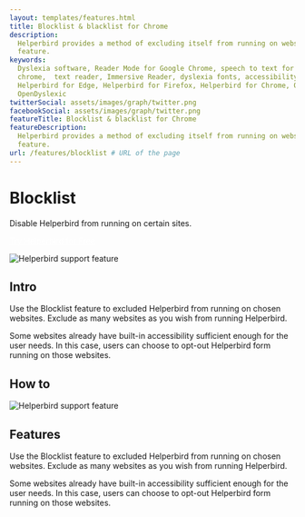 ```yaml
---
layout: templates/features.html
title: Blocklist & blacklist for Chrome
description:
  Helperbird provides a method of excluding itself from running on websites using the Blocklist
  feature.
keywords:
  Dyslexia software, Reader Mode for Google Chrome, speech to text for chrome, Text to speech for
  chrome,  text reader, Immersive Reader, dyslexia fonts, accessibility software, dyslexia software,
  Helperbird for Edge, Helperbird for Firefox, Helperbird for Chrome, Opendyslexic for Chrome,
  OpenDyslexic
twitterSocial: assets/images/graph/twitter.png
facebookSocial: assets/images/graph/twitter.png
featureTitle: Blocklist & blacklist for Chrome
featureDescription:
  Helperbird provides a method of excluding itself from running on websites using the Blocklist
  feature.
url: /features/blocklist # URL of the page
---
```


# Blocklist

Disable Helperbird from running on certain sites.

<a 
  class="px-8 py-3 border  text-base font-medium rounded-md text-white bg-indigo-600 hover:bg-indigo-700 " style="color: white;" 
  href="/pricing"> Try Helperbird for Free </a>

![Helperbird support feature](https://www.helperbird.com/assets/images/new/auto-scroll/auto-scroll.png)

## Intro

Use the Blocklist feature to excluded Helperbird from running on chosen websites. Exclude as many
websites as you wish from running Helperbird.

Some websites already have built-in accessibility sufficient enough for the user needs. In this
case, users can choose to opt-out Helperbird form running on those websites.

## How to

![Helperbird support feature](https://youtu.be/u67t7Ap61Nc)

## Features

Use the Blocklist feature to excluded Helperbird from running on chosen websites. Exclude as many
websites as you wish from running Helperbird.

Some websites already have built-in accessibility sufficient enough for the user needs. In this
case, users can choose to opt-out Helperbird form running on those websites.
